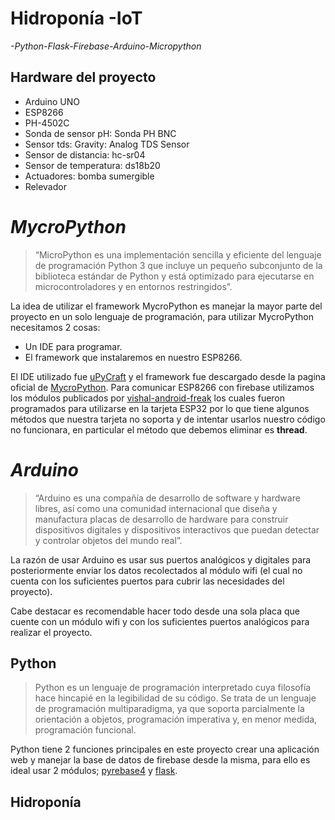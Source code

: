 # Hidroponía -IoT
 _-Python-Flask-Firebase-Arduino-Micropython_

## Hardware del proyecto

- Arduino UNO
- ESP8266
- PH-4502C
- Sonda de sensor pH: Sonda PH BNC
- Sensor tds: Gravity: Analog TDS Sensor
- Sensor de distancia: hc-sr04
- Sensor de temperatura: ds18b20
- Actuadores: bomba sumergible
- Relevador

# _MycroPython_
>“MicroPython es una implementación sencilla y eficiente del lenguaje de programación Python 3 que incluye un pequeño subconjunto de la biblioteca estándar de Python y está optimizado para ejecutarse en microcontroladores y en entornos restringidos”.

La idea de utilizar el framework MycroPython es manejar la mayor parte del proyecto en un solo lenguaje de programación, para utilizar MycroPython necesitamos 2 cosas:

-   Un IDE para programar.
-   El framework que instalaremos en nuestro ESP8266.

El IDE utilizado fue [uPyCraft]( https://randomnerdtutorials.com/uPyCraftWindows) y el framework fue descargado desde la pagina oficial de [MycroPython](https://micropython.org/download/esp8266/). Para comunicar ESP8266 con firebase utilizamos los módulos  publicados por [vishal-android-freak](https://github.com/vishal-android-freak/firebase-micropython-esp32) los cuales fueron programados para utilizarse en la tarjeta ESP32 por lo que tiene algunos métodos que nuestra tarjeta no soporta y de intentar usarlos nuestro código no funcionara, en particular el método que debemos eliminar es __thread__.

# _Arduino_
>“Arduino es una compañía de desarrollo de software y hardware libres, así como una comunidad internacional que diseña y manufactura placas de desarrollo de hardware para construir dispositivos digitales y dispositivos interactivos que puedan detectar y controlar objetos del mundo real”.

La razón de usar Arduino es usar sus puertos analógicos y digitales para posteriormente enviar los datos recolectados al módulo wifi (el cual no cuenta con los suficientes puertos para cubrir las necesidades del proyecto).

Cabe destacar es recomendable hacer todo desde una sola placa que cuente con un módulo wifi y con los suficientes puertos analógicos para realizar el proyecto.

## Python
>Python es un lenguaje de programación interpretado cuya filosofía hace hincapié en la legibilidad de su código. Se trata de un lenguaje de programación multiparadigma, ya que soporta parcialmente la orientación a objetos, programación imperativa y, en menor medida, programación funcional.

Python tiene 2 funciones principales en este proyecto crear una aplicación web y manejar la base de datos de firebase desde la misma, para ello es ideal usar 2 módulos; [pyrebase4](https://github.com/nhorvath/Pyrebase4) y [flask](https://flask.palletsprojects.com/en/1.1.x/).



## Hidroponía



